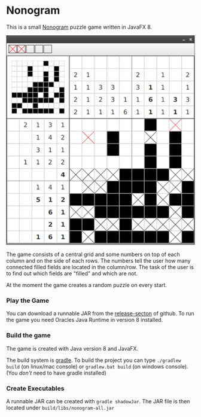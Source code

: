 # Nonogram

This is a small [Nonogram](https://en.wikipedia.org/wiki/Nonogram) puzzle game written
in JavaFX 8. 

![screenshot](screenshot.png)

The game consists of a central grid and some numbers on top of each column and on the side of each rows. The numbers tell the user how many connected filled fields are located in the column/row. The task of the user is to find out which fields are "filled" and which are not.

At the moment the game creates a random puzzle on every start.

### Play the Game

You can download a runnable JAR from the [release-secton](https://github.com/lestard/nonogram/releases/download/v0.1.0/nonogram.0.1.0.jar) of github.
To run the game you need Oracles Java Runtime in version 8 installed.

### Build the game

The game is created with Java version 8 and JavaFX. 

The build system is [gradle](http://http://www.gradle.org/). To build the project you can
type `./gradlew build` (on linux/mac console) or `gradlew.bat build` (on windows console). (You *don't* need to have gradle installed)


### Create Executables

A runnable JAR can be created with `gradle shadowJar`. The JAR file is then located under `build/libs/nonogram-all.jar`
